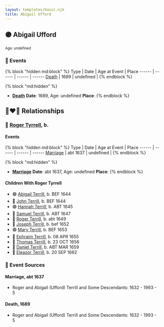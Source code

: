 ```yaml
---
layout: templates/basic.njk
title: Abigail Ufford
---
```

## 🟣 Abigail Ufford
<small>Age: undefined</small>

### 📆 Events

{% block "hidden md:block" %}
Type | Date | Age at Event | Place
------ | ------ | ------ | ------
[Death](#event-event-3) | 1689 | undefined |
{% endblock %}

{% block "md:hidden" %}
- **[Death](#event-event-3)**
**Date**: 1689, Age: undefined
**Place**:
{% endblock %}

## 👩‍❤️‍👨 Relationships

### 🔵 [Roger Tyrrell](/people/2/2108514), b.

#### Events

{% block "hidden md:block" %}
Type | Date | Age at Event | Place
------ | ------ | ------ | ------
[Marriage](#event-family-0-event-0) | abt 1637 | undefined |
{% endblock %}

{% block "md:hidden" %}
- **[Marriage](#event-family-0-event-0)**
**Date**: abt 1637, Age: undefined
**Place**:
{% endblock %}

#### Children With Roger Tyrrell
* 🟣 [Abigail Terrill](/people/7/79921415), b. BEF 1644
* 🔵 [John Terrill](/people/6/65221157), b. BEF 1644
* 🟣 [Hannah Terrill](/people/2/26085688), b. ABT 1645
* 🔵 [Samuel Terrill](/people/7/71467792), b. ABT 1647
* 🔵 [Roger Terrill](/people/7/7328352), b. abt 1649
* 🔵 [Joseph Terrill](/people/8/82812656), b. bef 1652
* 🟣 [Mary Terrill](/people/8/80725133), b. BEF 1653
* 🔵 [Ephraim Terrill](/people/6/62982137), b. 08 APR 1655
* 🔵 [Thomas Terrill](/people/4/40420484), b. 23 OCT 1656
* 🔵 [Daniel Terrill](/people/6/65082812), b. ABT MAR 1659
* 🔵 [Eleazor Terrill](/people/3/35437954), b. 20 SEP 1662
### 📰 Event Sources

#### <a id="event-family-0-event-0"></a> Marriage, abt 1637
* Roger and Abigail (Ufford) Terrill and Some Descendants: 1632 - 1993  - 5
#### <a id="event-event-3"></a> Death, 1689
* Roger and Abigail (Ufford) Terrill and Some Descendants: 1632 - 1993  - 5
